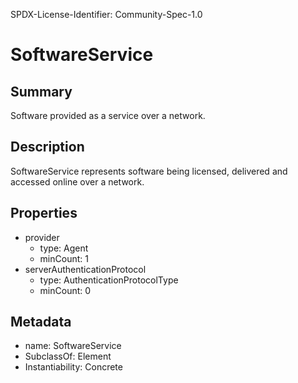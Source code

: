 SPDX-License-Identifier: Community-Spec-1.0

# SoftwareService

## Summary

Software provided as a service over a network.

## Description

SoftwareService represents software being licensed, delivered and accessed online over a network.

## Properties

- provider
  - type: Agent
  - minCount: 1
- serverAuthenticationProtocol
  - type: AuthenticationProtocolType
  - minCount: 0

## Metadata

- name: SoftwareService
- SubclassOf: Element
- Instantiability: Concrete
